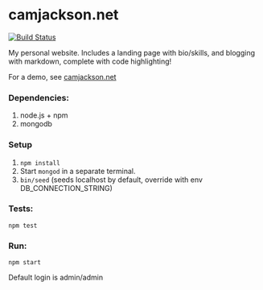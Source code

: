 camjackson.net
===========
[![Build Status](https://snap-ci.com/camjackson/writeitdown/branch/master/build_image)](https://snap-ci.com/camjackson/writeitdown/branch/master)

My personal website. Includes a landing page with bio/skills, and blogging with markdown, complete with code highlighting!

For a demo, see [camjackson.net](http://camjackson.net)

### Dependencies:

1. node.js + npm
2. mongodb

### Setup
1. `npm install`
2. Start `mongod` in a separate terminal.
3. `bin/seed` (seeds localhost by default, override with env DB_CONNECTION_STRING)

### Tests:
`npm test`

### Run:
`npm start`

Default login is admin/admin
